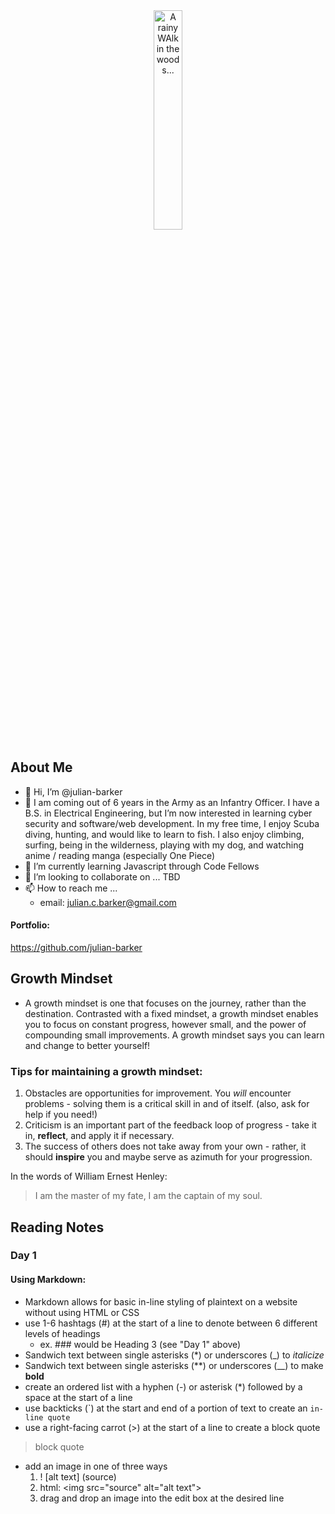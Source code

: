 <div align="center">
  <img src="https://user-images.githubusercontent.com/67075338/182220758-1fd78e59-26e5-4f91-8aaf-b046fd877b1f.jpeg" alt="A rainy WAlk in the woods..." width="30%">
</div>

## About Me

- 👋 Hi, I’m @julian-barker
- 👀 I am coming out of 6 years in the Army as an Infantry Officer. I have a B.S. in Electrical Engineering, but I’m now interested in learning cyber security and software/web development. In my free time, I enjoy Scuba diving, hunting, and would like to learn to fish. I also enjoy climbing, surfing, being in the wilderness, playing with my dog, and watching anime / reading manga (especially One Piece)
- 🌱 I’m currently learning Javascript through Code Fellows
- 💞️ I’m looking to collaborate on ... TBD
- 📫 How to reach me ...
  - email: julian.c.barker@gmail.com

#### Portfolio:

https://github.com/julian-barker

## Growth Mindset

- A growth mindset is one that focuses on the journey, rather than the destination. Contrasted with a fixed mindset, a growth mindset enables you to focus on constant progress, however small, and the power of compounding small improvements. A growth mindset says you can learn and change to better yourself!

### Tips for maintaining a growth mindset:

1. Obstacles are opportunities for improvement. You *will* encounter problems - solving them is a critical skill in and of itself. (also, ask for help if you need!)
2. Criticism is an important part of the feedback loop of progress - take it in, **reflect**, and apply it if necessary.
3. The success of others does not take away from your own - rather, it should **inspire** you and maybe serve as azimuth for your progression.

In the words of William Ernest Henley:

> I am the master of my fate, 
> I am the captain of my soul.

## Reading Notes

### Day 1

#### Using Markdown:

- Markdown allows for basic in-line styling of plaintext on a website without using HTML or CSS
- use 1-6 hashtags (\#) at the start of a line to denote between 6 different levels of headings
  - ex. \#\#\# would be Heading 3 (see "Day 1" above)
- Sandwich text between single asterisks (\*) or underscores (\_) to *italicize*
- Sandwich text between single asterisks (\*\*) or underscores (\_\_) to make **bold**
- create an ordered list with a hyphen (\-) or asterisk (\*) followed by a space at the start of a line
- use backticks (\`) at the start and end of a portion of text to create an `in-line quote`
- use a right-facing carrot (\>) at the start of a line to create a block quote
> block quote
- add an image in one of three ways
  1. \! [alt text] (source)
  2. html: \<img src="source" alt="alt text"\>
  3. drag and drop an image into the edit box at the desired line

